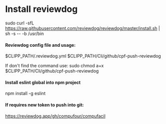 # Install reviewdog
sudo curl -sfL https://raw.githubusercontent.com/reviewdog/reviewdog/master/install.sh | sh -s -- -b /usr/bin

#### **Reviewdog config file and usage:**

$CLIPP_PATH/.reviewdog.yml
$CLIPP_PATH/Cli/github/cpf-push-reviewdog

If don't find the command use:
sudo chmod a+x $CLIPP_PATH/Cli/github/cpf-push-reviewdog

#### **Install eslint global into  npm project**
npm install -g eslint

#### **If requires new token to push into git:**
https://reviewdog.app/gh/compufour/compufacil
